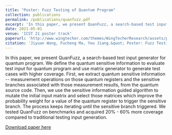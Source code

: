 ```yaml
---
title: "Poster: Fuzz Testing of Quantum Program"
collection: publications
permalink: /publications/quanfuzz.pdf
excerpt: 'In this paper, we present QuanFuzz, a search-based test input generator for quantum program. We define the quantum sensitive information to evaluate test input for quantum program and use matrix generator to generate test cases with higher coverage. First, we extract quantum sensitive information -- measurement operations on those quantum registers and the sensitive branches associated with those measurement results, from the quantum source code. Then, we use the sensitive information guided algorithm to mutate the initial input matrix and select those matrices which improve the probability weight for a value of the quantum register to trigger the sensitive branch. The process keeps iterating until the sensitive branch triggered. We tested QuanFuzz on benchmarks and acquired 20% - 60% more coverage compared to traditional testing input generation.'
date: 2021-05-01
venue: 'ICST 21 poster track'
paperurl: 'http://www.wingtecher.com/themes/WingTecherResearch/assets/papers/icst_industry_21.pdf'
citation: 'Jiyuan Wang, Fucheng Ma, You Jiang.&quot; Poster: Fuzz Testing of Quantum Program &quot; <i>poster presented at ICST 2021</i>.'
---
```


In this paper, we present QuanFuzz, a search-based test input generator for quantum program. We define the quantum sensitive information to evaluate test input for quantum program and use matrix generator to generate test cases with higher coverage. First, we extract quantum sensitive information -- measurement operations on those quantum registers and the sensitive branches associated with those measurement results, from the quantum source code. Then, we use the sensitive information guided algorithm to mutate the initial input matrix and select those matrices which improve the probability weight for a value of the quantum register to trigger the sensitive branch. The process keeps iterating until the sensitive branch triggered. We tested QuanFuzz on benchmarks and acquired 20% - 60% more coverage compared to traditional testing input generation.

[Download paper here](http://www.wingtecher.com/themes/WingTecherResearch/assets/papers/icst_industry_21.pdf)
